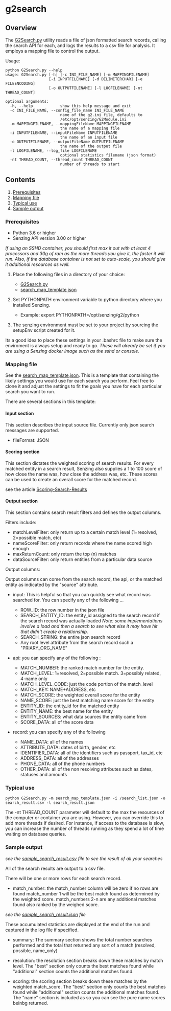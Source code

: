 # g2search

## Overview

The [G2Search.py](G2Search.py) utility reads a file of json formatted search records, calling the search API for each, and logs
the results to a csv file for analysis.  It employs a mapping file to control the output.

Usage:

```console
python G2Search.py --help
usage: G2Search.py [-h] [-c INI_FILE_NAME] [-m MAPPINGFILENAME]
                   [-i INPUTFILENAME] [-d DELIMITERCHAR] [-e FILEENCODING]
                   [-o OUTPUTFILENAME] [-l LOGFILENAME] [-nt THREAD_COUNT]

optional arguments:
  -h, --help            show this help message and exit
  -c INI_FILE_NAME, --config_file_name INI_FILE_NAME
                        name of the g2.ini file, defaults to
                        /etc/opt/senzing/G2Module.ini
  -m MAPPINGFILENAME, --mappingFileName MAPPINGFILENAME
                        the name of a mapping file
  -i INPUTFILENAME, --inputFileName INPUTFILENAME
                        the name of an input file
  -o OUTPUTFILENAME, --outputFileName OUTPUTFILENAME
                        the name of the output file
  -l LOGFILENAME, --log_file LOGFILENAME
                        optional statistics filename (json format)
  -nt THREAD_COUNT, --thread_count THREAD_COUNT
                        number of threads to start
```

## Contents

1. [Prerequisites](#prerequisites)
1. [Mapping file](#mapping-file)
1. [Typical use](#typical-use)
1. [Sample output](#sample-output)

### Prerequisites

- Python 3.6 or higher
- Senzing API version 3.00 or higher

*If using an SSHD container, you should first max it out with at least 4 processors and 30g of ram as the more threads
you give it, the faster it will run.  Also, if the database container is not set to auto-scale, you should give it
additional resources as well.*

1. Place the following files in a directory of your choice:
    - [G2Search.py](G2Search.py)
    - [search_map_template.json](search_map_template.json)

2. Set PYTHONPATH environment variable to python directory where you installed Senzing.
    - Example: export PYTHONPATH=/opt/senzing/g2/python

3. The senzing environment must be set to your project by sourcing the setupEnv script created for it.

Its a good idea to place these settings in your .bashrc file to make sure the enviroment is always setup and ready to go.
*These will already be set if you are using a Senzing docker image such as the sshd or console.*

### Mapping file

See the [search_map_template.json](search_map_template.json).   This is a template that containing the likely settings you
would use for each search you perform.   Feel free to clone it and adjust the settings to fit the goals you have for each
particular search you want to run.

There are several sections in this template:

#### Input section

This section describes the input source file.   Currently only json search messages are supported.

- fileFormat: JSON

#### Scoring section

This section dictates the weighted scoring of search results. For every matched entity in a search result, Senzing also supplies
a 1 to 100 score of how close the name was, how close the address was, etc. These scores can be used to create an overall score
for the matched record.

see the article [Scoring-Search-Results](https://senzing.zendesk.com/hc/en-us/articles/360047855193-Scoring-Search-Results)

#### Output section

This section contains search result filters and defines the output columns.

Filters include:

- matchLevelFilter: only return up to a certain match level (1=resolved, 2=possible match, etc)
- nameScoreFilter: only return records where the name scored high enough
- maxReturnCount: only return the top (n) matches
- dataSourceFilter: only return entities from a particular data source

Output columns:

Output columns can come from the search record, the api, or the matched entity
as indicated by the "source" attribute.

- input: This is helpful so that you can quickly see what record was searched for.
You can specify any of the following ...
    - ROW_ID: the row number in the json file
    - SEARCH_ENTITY_ID: the entity_id assigned to the search record if the search record was actually loaded
      *Note: some implementations involve a load and then a search to see what else it may have hit that didn't create a relationship.*
    - SEARCH_STRING: the entire json search record
    - Any root level attribute from the search record such a "PRIARY_ORG_NAME"

- api: you can specify any of the following :
    - MATCH_NUMBER: the ranked match number for the entity.
    - MATCH_LEVEL: 1=resolved, 2=possible match. 3=possibly related, 4-name only
    - MATCH_LEVEL_CODE: just the code portion of the match_level
    - MATCH_KEY: NAME+ADDRESS, etc
    - MATCH_SCORE: the weighted overall score for the entity
    - NAME_SCORE: just the best matching name score for the entity
    - ENTITY_ID: the entity_id for the matched entity
    - ENTITY_NAME: the best name for the entity
    - ENTITY_SOURCES: what data sources the entity came from 
    - SCORE_DATA: all of the score data

- record: you can specify any of the following
  - NAME_DATA: all of the names
  - ATTRIBUTE_DATA: dates of birth, gender, etc
  - IDENTIFIER_DATA: all of the identifiers such as passport, tax_id, etc
  - ADDRESS_DATA: all of the addresses
  - PHONE_DATA: all of the phone numbers
  - OTHER_DATA: all of the non resolving attributes such as dates, statuses and amounts

### Typical use

```console
python G2Search.py -m search_map_template.json -i /search_list.json -o search_result.csv -l search_result.json
```

The -nt THREAD_COUNT parameter will default to the max the resources of the computer or container you are
using.  However, you can override this to add more threads if desired.  For instance, if access to the database
is slow, you can increase the number of threads running as they spend a lot of time waiting on database queries.

### Sample output

*see the [sample_search_result.csv](sample_search_result.csv) file to see the result of all your searches*

All of the search results are output to a csv file.

There will be one or more rows for each search record.

- match_number: the match_number column will be zero if no rows are found match_number 1 will be the
best match found as determined by the weighted score. match_numbers 2-n are any additional matches
found also ranked by the weighed score.

*see the [sample_search_result.json](sample_search_result.json) file*

These accumulated statistics are displayed at the end of the run and captured in the log file if
specified.

- summary: The summary section shows the total number searches performed and
the total that returned any sort of a match (resolved, possible, name_only)

- resolution: the resolution section breaks down these matches by match level.  The
"best" section only counts the best matches found while "additional" section counts
the additional matches found.

- scoring: the scoring section breaks down these matches by the weighted match_score.
The "best" section only counts the best matches found while "additional" section counts
the additional matches found.  The "name" section is included as so you can see the pure
name scores beinbg returned.
